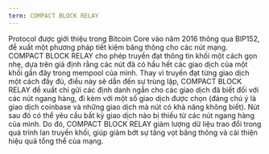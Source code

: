 ```yaml
---
term: COMPACT BLOCK RELAY
---
```


Protocol được giới thiệu trong Bitcoin Core vào năm 2016 thông qua BIP152, đề xuất một phương pháp tiết kiệm băng thông cho các nút mạng. COMPACT BLOCK RELAY cho phép truyền đạt thông tin khối một cách gọn nhẹ, dựa trên giả định rằng các nút đã có hầu hết các giao dịch của một khối gần đây trong mempool của mình. Thay vì truyền đạt từng giao dịch một cách đầy đủ, điều này sẽ dẫn đến sự trùng lặp, COMPACT BLOCK RELAY đề xuất chỉ gửi các định danh ngắn cho các giao dịch đã biết đối với các nút ngang hàng, đi kèm với một số giao dịch được chọn (đáng chú ý là giao dịch coinbase và những giao dịch mà nút có khả năng không biết). Nút sau đó có thể yêu cầu bất kỳ giao dịch nào bị thiếu từ các nút ngang hàng của mình. Do đó, COMPACT BLOCK RELAY giảm lượng dữ liệu trao đổi trong quá trình lan truyền khối, giúp giảm bớt sự tăng vọt băng thông và cải thiện hiệu quả tổng thể của mạng.